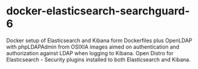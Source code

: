 # docker-elasticsearch-searchguard-6

Docker setup of Elasticsearch and Kibana form Dockerfiles plus OpenLDAP with phpLDAPAdmin from OSIXIA images aimed on authentication and authorization against LDAP when logging to Kibana.
Open Distro for Elasticsearch - Security plugins installed to both Elasticsearch and Kibana.
